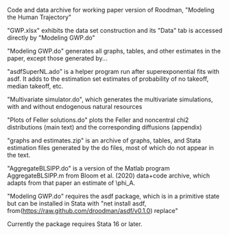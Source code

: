 Code and data archive for working paper version of Roodman, "Modeling the Human Trajectory"

"GWP.xlsx" exhibits the data set construction and its "Data" tab is accessed directly by "Modeling GWP.do"

"Modeling GWP.do" generates all graphs, tables, and other estimates in the paper, except those generated by...

"asdfSuperNL.ado" is a helper program run after superexponential fits with asdf. It adds to the estimation set estimates of probability of no takeoff, median takeoff, etc.

"Multivariate simulator.do", which generates the multivariate simulations, with and without endogenous natural resources

"Plots of Feller solutions.do" plots the Feller and noncentral chi2 distributions (main text) and the corresponding diffusions (appendix)

"graphs and estimates.zip" is an archive of graphs, tables, and Stata estimation files generated by the do files, most of which do not appear in the text.

"AggregateBLSIPP.do" is a version of the Matlab program AggregateBLSIPP.m from Bloom et al. (2020) data+code archive, which adapts from that paper an estimate of \phi_A.

"Modeling GWP.do" requires the asdf package, which is in a primitive state but can be installed in Stata with
  "net install asdf, from(https://raw.github.com/droodman/asdf/v0.1.0) replace"

Currently the package requires Stata 16 or later.
